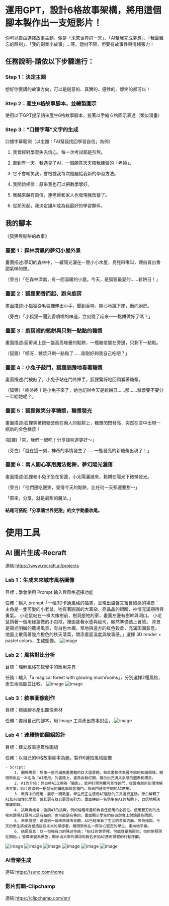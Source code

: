 # 運用GPT，設計6格故事架構，將用這個腳本製作出一支短影片！

你可以自由選擇故事主題，像是「未來世界的一天」、「AI幫我完成夢想」、「我最難忘的時刻」、「我的創業小故事」…等。題材不限，但要有故事性與情緒張力！


## 任務說明-請依以下步驟進行：

### Step 1：決定主題

想好你要講的故事方向，可以是創意的、真實的、感性的、爆笑的都可以！

### Step 2：產生6格故事腳本，並繪製圖示

使用以下GPT提示語來產生6格故事腳本，接著以手繪６格圖示表達（類似漫畫）

### Step 3：”口播字幕”文字的生成

口播字幕範例（以主題：「AI幫我找回學習自信」為例）

1. 我曾經對學習失去信心，每一次考試都是煎熬。

2. 直到有一天，我遇見了AI，一個願意天天陪我練習的「老師」。

3. 它不會嘲笑我，會根據我每次錯題給我新的學習方法。

4. 我開始相信：原來我也可以把數學學好。

5. 我越來越有自信，連老師和家人也發現我改變了。

6. 從那天起，我決定讓AI成為我最好的學習夥伴。

## 我的腳本
《狐狸與鬆餅的故事》
### 畫面 1：森林清晨的夢幻小屋外景
畫面描述:夢幻的森林中，一縷陽光灑在一間小小木屋，鳥兒啾啾叫，煙囪冒出香甜氣味的煙。

（旁白）「在森林深處，有一間溫暖的小屋。今天，是狐狸最愛的……鬆餅日！」

### 畫面 2：狐狸聞香而起、跑向廚房
畫面描述:小狐狸從毛毯裡伸出小手，聞到香味，開心地跳下床，衝向廚房。

（旁白）「小狐狸一聞到香噴噴的味道，立刻跳了起來——鬆餅做好了嗎？」

### 畫面 3：廚房裡的鬆餅與只剩一點點的糖漿
畫面描述:廚房桌上是一盤高高堆疊的鬆餅，一瓶糖漿擺在旁邊，只剩下一點點。

（狐狸）「哎呀，糖漿只剩一點點了……剛剛好夠我自己吃吧？」

### 畫面 4：小兔子敲門，狐狸猶豫地看著糖漿
畫面描述:門被敲了，小兔子站在門外揮手，狐狸驚訝地回頭看著糖漿。

（狐狸）「咚咚咚！是小兔子來了，她也記得今天是鬆餅日……那……糖漿要不要分一半給她呢？」

### 畫面 5：狐狸微笑分享糖漿，糖漿發光
畫面描述:狐狸笑著把糖漿倒在兩人的鬆餅上，糖漿閃閃發亮，突然在空中出現一瓶新的金色糖漿！

(狐狸)「來，我們一起吃！分享讓味道更好～」

（旁白）「就在這一刻，神奇的事情發生了……一瓶發亮的新糖漿出現了！」

### 畫面 6：兩人開心享用魔法鬆餅，夢幻陽光灑落
畫面描述:狐狸和小兔子坐在窗邊，小太陽灑進來，鬆餅在陽光下微微發光。

（旁白）「他們邊吃邊笑，覺得今天的鬆餅，比任何一天都還要甜～」

「原來，分享，就是最甜的魔法。」

#### 結尾可搭配「分享讓世界更甜」的文字動畫收尾。

# 使用工具
## AI 圖片生成-Recraft
連結:https://www.recraft.ai/projects

### Lab 1：生成未來城市風格圖像
目標：學會使用 Prompt 輸入與風格選擇功能

任務：輸入 prompt「一幅3D卡通風格的插畫，呈現出溫馨又富冒險感的場景： 主角是一隻可愛的小老鼠，牠有著圓圓的大耳朵、亮晶晶的眼睛，神情充滿期待與勇氣。 小老鼠站在一棵大橡樹前，樹洞是牠的家，畫面左邊有樹幹與洞口。 小老鼠揹著一個用綠葉做的小包袱，裡面裝著水壺與起司，顯然準備踏上冒險。 背景是陽光明媚的農場風景，有白色木欄、草地與遠方的紅色穀倉，充滿田園氣息。 地面上散落著幾片橙色的秋天落葉，增添畫面溫度與故事感。」選擇 3D render + pastel colors，生成圖像。
![image](https://github.com/user-attachments/assets/06f3c61a-4662-4a15-a2a0-3d590807b15a)

### Lab 2：風格對比分析
目標：理解風格在視覺中的應用差異

任務：輸入「a magical forest with glowing mushrooms」，分別選擇2種風格，產生兩張圖並比較。
![image](https://github.com/user-attachments/assets/81e5d460-3358-4772-b4d0-f65322ce4130)
![image](https://github.com/user-attachments/assets/a584cfb5-0e4c-410e-a6e9-1505dc937ea0)

### Lab 3：敘事圖像創作
目標：根據腳本產出圖像素材

任務：套用自己的腳本，用 Image 工具產出故事封面。
![image](https://github.com/user-attachments/assets/42149259-5446-4026-8870-dcd09876799d)


### Lab 4：連續情節圖組設計

目標：建立敘事連貫性圖組

任務：以自己的6格故事腳本為題，製作6連拍風格圖像
   
    - Script:
        1. 開場場景：想像一座充滿無盡書籍的巨大圖書館，每本書都代表著不同的知識領域。鏡頭聚焦在一本名為「AI應用」的書籍上，書頁自動打開，展示出充滿未來感的圖表和概念。
        2. AI的介紹：旁白將AI比喻為「鑰匙」，能夠打開無數可能性的門，從醫療創新到環境解決方案。影片過渡到一把發光的鑰匙解鎖各種門，每扇門通向不同的AI應用。
        3. 教育中的應用：展示一間教室，學生們正在使用AI驅動的工具進行互動。旁白解釋了AI如何個性化學習，使其更有效且更具吸引力。畫面轉到一名學生在AI的幫助下，自信地解決複雜問題。
        4. 挑戰與機會：強調AI的挑戰，例如倫理考量和負責任使用的必要性。使用雙刃劍的比喻來說明AI既可以是有益的，也可能是有害的。畫面顯示學生們在研討會上討論這些問題。
        5. 未來展望：過渡到一個未來城市景觀，AI已經革新了生活的各個方面。旁白強調，今天的學生將成為塑造這個未來的領導者。鏡頭聚焦在一群決心堅定的學生，走向地平線。
        6. 結尾信息：以一句強有力的陳述作結：「在AI的世界裡，可能性是無限的。你的旅程現在開始。」螢幕漸變為黑色，顯示出大學的標誌和報名參加AI應用課程的行動呼籲。
![image](https://github.com/user-attachments/assets/876ac195-0efa-4753-b9cb-d7947cc3c968)
![image](https://github.com/user-attachments/assets/44d60f8c-07b2-4870-ad08-0aef1d710fa4)
![image](https://github.com/user-attachments/assets/fd93002c-36cf-4068-be20-7d1186333dcf)
![image](https://github.com/user-attachments/assets/9e7b07bf-7700-4af3-a043-d80d05ddb346)
![image](https://github.com/user-attachments/assets/f62d5f2d-3013-4565-bb46-3c2c8db653f7)
![image](https://github.com/user-attachments/assets/01002ee1-9733-4d70-a0c7-79100c1f8bbb)

### AI音樂生成
連結:https://suno.com/home

### 影片剪輯-Clipchamp
連結:https://clipchamp.com/en/
